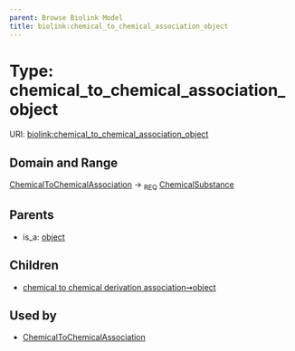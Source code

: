 ```yaml
---
parent: Browse Biolink Model
title: biolink:chemical_to_chemical_association_object
---
```


# Type: chemical_to_chemical_association_object




URI: [biolink:chemical_to_chemical_association_object](https://w3id.org/biolink/vocab/chemical_to_chemical_association_object)



## Domain and Range

[ChemicalToChemicalAssociation](ChemicalToChemicalAssociation.md) ->  <sub>REQ</sub> [ChemicalSubstance](ChemicalSubstance.md)

## Parents

 *  is_a: [object](object.md)

## Children

 *  [chemical to chemical derivation association➞object](chemical_to_chemical_derivation_association_object.md)

## Used by

 * [ChemicalToChemicalAssociation](ChemicalToChemicalAssociation.md)
